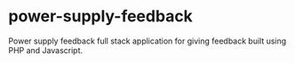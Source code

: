 # power-supply-feedback
Power supply feedback full stack application for giving feedback built using PHP and Javascript.

